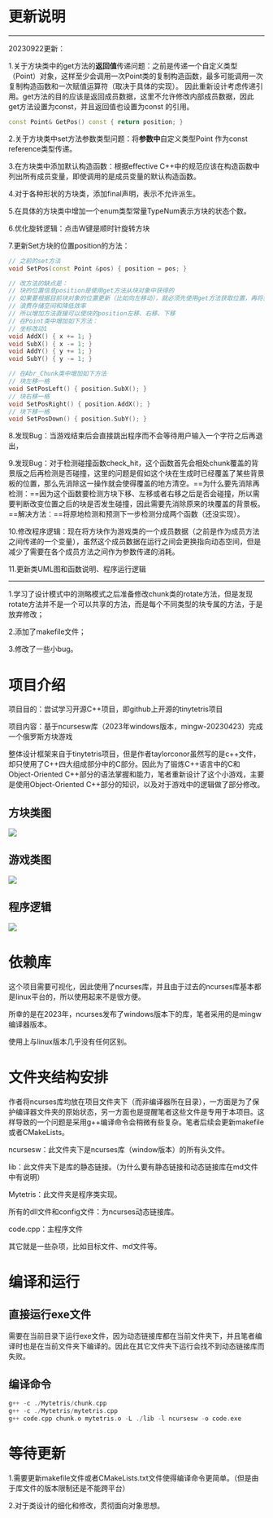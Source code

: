 # 更新说明

--------

20230922更新：

1.关于方块类中的get方法的**返回值**传递问题：之前是传递一个自定义类型（Point）对象，这样至少会调用一次Point类的复制构造函数，最多可能调用一次复制构造函数和一次赋值运算符（取决于具体的实现）。
因此重新设计考虑传递引用。get方法的目的应该是返回成员数据，这里不允许修改内部成员数据，因此get方法设置为const，并且返回值也设置为const 的引用。

```c++
const Point& GetPos() const { return position; }
```

2.关于方块类中set方法参数类型问题：将**参数中**自定义类型Point 作为const reference类型传递。

3.在方块类中添加默认构造函数：根据effective C++中的规范应该在构造函数中列出所有成员变量，即使调用的是成员变量的默认构造函数。

4.对于各种形状的方块类，添加final声明，表示不允许派生。

5.在具体的方块类中增加一个enum类型常量TypeNum表示方块的状态个数。

6.优化旋转逻辑：点击W键是顺时针旋转方块

7.更新Set方块的位置position的方法：

```c++
// 之前的set方法
void SetPos(const Point &pos) { position = pos; }

// 改方法的缺点是：
// 块的位置信息position是使用get方法从块对象中获得的
// 如果要根据目前块对象的位置更新（比如向左移动），就必须先使用get方法获取位置，再将获取的位置更新（比如x-1）作为参数传递
// 浪费存储空间和降低效率
// 所以增加方法直接可以使块的position左移、右移、下移
// 在Point类中增加如下方法：
// 坐标改动1
void AddX() { x += 1; }
void SubX() { x -= 1; }
void AddY() { y += 1; }
void SubY() { y -= 1; }

// 在Abr_Chunk类中增加如下方法
// 块左移一格
void SetPosLeft() { position.SubX(); }
// 块右移一格
void SetPosRight() { position.AddX(); }
// 块下移一格
void SetPosDown() { position.SubY(); }
```

8.发现Bug：当游戏结束后会直接跳出程序而不会等待用户输入一个字符之后再退出，

9.发现Bug：对于检测碰撞函数check_hit，这个函数首先会相处chunk覆盖的背景版之后再检测是否碰撞，这里的问题是假如这个块在生成时已经覆盖了某些背景板的位置，那么先消除这一操作就会使得覆盖的地方清空。==为什么要先消除再检测：==因为这个函数要检测方块下移、左移或者右移之后是否会碰撞，所以需要判断改变位置之后的块是否发生碰撞，因此需要先消除原来的块覆盖的背景板。==解决方法：==将原地检测和预测下一步检测分成两个函数（还没实现）。

10.修改程序逻辑：现在将方块作为游戏类的一个成员数据（之前是作为成员方法之间传递的一个变量），虽然这个成员数据在运行之间会更换指向动态空间，但是减少了需要在各个成员方法之间作为参数传递的消耗。

11.更新类UML图和函数说明、程序运行逻辑





---------



1.学习了设计模式中的测略模式之后准备修改chunk类的rotate方法，但是发现rotate方法并不是一个可以共享的方法，而是每个不同类型的块专属的方法，于是放弃修改；

2.添加了makefile文件；

3.修改了一些小bug。

# 项目介绍

项目目的：尝试学习开源C++项目，即github上开源的tinytetris项目

项目内容：基于ncursesw库（2023年windows版本，mingw-20230423）完成一个俄罗斯方块游戏

整体设计框架来自于tinytetris项目，但是作者taylorconor虽然写的是c++文件，却只使用了C++四大组成部分中的C部分。因此为了锻炼C++语言中的C和Object-Oriented C++部分的语法掌握和能力，笔者重新设计了这个小游戏，主要是使用Object-Oriented C++部分的知识，以及对于游戏中的逻辑做了部分修改。

## 方块类图

![](images/Abr_Chunk类图.png)

## 游戏类图

![](images/游戏类图.png)

## 程序逻辑

![](images/游戏逻辑.png)

# 依赖库

这个项目需要可视化，因此使用了ncurses库，并且由于过去的ncurses库基本都是linux平台的，所以使用起来不是很方便。

所幸的是在2023年，ncurses发布了windows版本下的库，笔者采用的是mingw编译器版本。

使用上与linux版本几乎没有任何区别。

# 文件夹结构安排

作者将ncurses库均放在项目文件夹下（而非编译器所在目录），一方面是为了保护编译器文件夹的原始状态，另一方面也是提醒笔者这些文件是专用于本项目。这样导致的一个问题是采用g++编译命令会稍微有些复杂。笔者后续会更新makefile或者CMakeLists。

ncursesw：此文件夹下是ncurses库（window版本）的所有头文件。

lib：此文件夹下是库的静态链接。（为什么要有静态链接和动态链接库在md文件中有说明）

Mytetris：此文件夹是程序类实现。

所有的dll文件和config文件：为ncurses动态链接库。

code.cpp：主程序文件

其它就是一些杂项，比如目标文件、md文件等。

# 编译和运行

## 直接运行exe文件

需要在当前目录下运行exe文件，因为动态链接库都在当前文件夹下，并且笔者编译时也是在当前文件夹下编译的。因此在其它文件夹下运行会找不到动态链接库而失败。

## 编译命令

```c++
g++ -c ./Mytetris/chunk.cpp
g++ -c ./Mytetris/mytetris.cpp
g++ code.cpp chunk.o mytetris.o -L ./lib -l ncursesw -o code.exe
```

# 等待更新

1.需要更新makefile文件或者CMakeLists.txt文件使得编译命令更简单。（但是由于库文件的版本限制还是不能跨平台）

2.对于类设计的细化和修改，贯彻面向对象思想。











